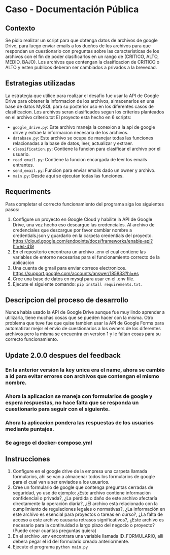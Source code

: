 # Caso - Documentación Pública
## Contexto
Se pidio realizar un script para que obtenga datos de archivos de google Drive, para luego enviar emails a los dueños de los archivos para que respondan un cuestionario con preguntas sobre las caracteristicas de los archivos con el fin de poder clasificarlos en un rango de (CRITICO, ALTO, MEDIO, BAJO). Los archivos que contengan la clasificacion de CRITICO o ALTO y esten publicos deberan ser cambiados a privados a la brevedad.

## Estrategias utilizadas
La estrategia que utilice para realizar el desafio fue usar la API de Google Drive para obtener la informacion de los archivos, almacenarlos en una base de datos MySQL para su posterior uso en los diferentes casos de clasificacion. Los archivos seran clasificados segun los criterios planteados en el archivo criterio.txt
El proyecto esta hecho en 6 scripts:
- `google_drive.py`: Este archivo maneja la conexion a la api de google drive y extrae la informacion necesaria de los archivos.
- `database.py`: Este archivo se ocupa de manejar todas las funciones relacionadas a la base de datos, leer, actualizar y extraer.
- `classification.py`: Contiene la funcion para clasificar el archivo por el usuario.
- `read_email.py`: Contiene la funcion encargada de leer los emails entrantes.
- `send_email.py`: Funcion para enviar emails dado un owner y archivo.
- `main.py`: Desde aqui se ejecutan todas las funciones.

## Requeriments
Para completar el correcto funcionamiento del programa siga los siguientes pasos:
1. Configure un proyecto en Google Cloud y habilite la API de Google Drive, una vez hecho eso descargue las credenciales.
Al archivo de credenciales que descargue por favor cambiar nombre a credentials.json y guardarlo en la carpeta credentials del proyecto.
https://cloud.google.com/endpoints/docs/frameworks/enable-api?hl=es-419
2. En el repositorio encontrara un archivo .env el cual contiene las variables de entorno necesarias para el funcionamiento correcto de la aplicacion
3. Una cuenta de gmail para enviar correos electronicos.
https://support.google.com/accounts/answer/185833?hl=es
4. Cree una base de datos en mysql para usar en el .env file.
5. Ejecute el siguiente comando: `pip install requirements.txt`.

## Descripcion del proceso de desarrollo
Nunca habia usado la API de Google Drive aunque fue muy lindo aprender a utilizarla, tiene muchas cosas que se pueden hacer con la misma. Otro problema que tuve fue que quise tambien usar la API de Google Forms para automatizar mejor el envio de cuestionarios a los owners de los diferentes archivos pero la misma se encuentra en version 1 y le faltan cosas para su correcto funcionamiento.

## Update 2.0.0 despues del feedback
### En la anterior version la key unica era el name, ahora se cambio a id para evitar errores con archivos que contengan el mismo nombre.
### Ahora la aplicacion se maneja con formularios de google y espera respuestas, no hace falta que se responda un cuestionario para seguir con el siguiente.
### Ahora la aplicacion pondera las respuestas de los usuarios mediante puntajes.
### Se agrego el docker-compose.yml
## Instrucciones
1. Configure en el google drive de la empresa una carpeta llamada formularios, ahi se van a almacenar todos los formularios de google para el cual van a ser enviados a los usuarios.
2. Cree un formulario de google que contenga preguntas cerradas de seguridad, yo use de ejemplo: ¿Este archivo contiene información confidencial o privada?, ¿La pérdida o daño de este archivo afectaría directamente la operación diaria?, ¿El archivo está relacionado con la cumplimiento de regulaciones legales o normativas?, ¿La información en este archivo es esencial para proyectos o tareas en curso?, ¿La falta de acceso a este archivo causaría retrasos significativos?, ¿Este archivo es necesario para la continuidad a largo plazo del negocio o proyecto? (Puede crear cuantas preguntas quiera)
3. En el archivo .env encontrara una variable llamada ID_FORMULARIO, alli debera pegar el id del formulario creado anteriormente.
4. Ejecute el programa `python main.py`
